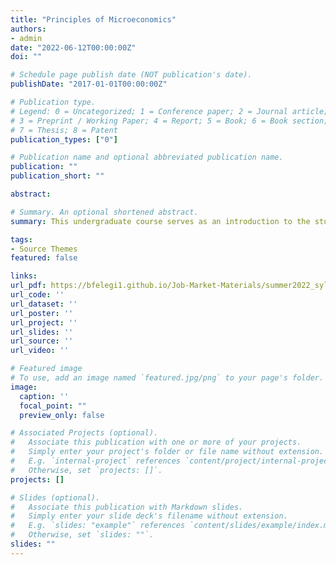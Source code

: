 ```yaml
---
title: "Principles of Microeconomics"
authors:
- admin
date: "2022-06-12T00:00:00Z"
doi: ""

# Schedule page publish date (NOT publication's date).
publishDate: "2017-01-01T00:00:00Z"

# Publication type.
# Legend: 0 = Uncategorized; 1 = Conference paper; 2 = Journal article;
# 3 = Preprint / Working Paper; 4 = Report; 5 = Book; 6 = Book section;
# 7 = Thesis; 8 = Patent
publication_types: ["0"]

# Publication name and optional abbreviated publication name.
publication: ""
publication_short: ""

abstract: 

# Summary. An optional shortened abstract.
summary: This undergraduate course serves as an introduction to the study of microeconomics. Microeconomics is a framework that allows us to study the world given certain assumptions about the behavior of individuals and groups. As such, economists research a variety of topics including (but not limited to) trade, labor markets, education, crime, and marriage and fertility. Economists are trained to think in unique ways, and thus provide insights missed by other social scientists. The goal of this course is to equip you with the basics of such thinking. In this endeavor, we explore interesting questions and learn simple tools that economists use to shed light on complicated questions.

tags:
- Source Themes
featured: false

links:
url_pdf: https://bfelegi1.github.io/Job-Market-Materials/summer2022_syllabus.pdf
url_code: ''
url_dataset: ''
url_poster: ''
url_project: ''
url_slides: ''
url_source: ''
url_video: ''

# Featured image
# To use, add an image named `featured.jpg/png` to your page's folder. 
image:
  caption: ''
  focal_point: ""
  preview_only: false

# Associated Projects (optional).
#   Associate this publication with one or more of your projects.
#   Simply enter your project's folder or file name without extension.
#   E.g. `internal-project` references `content/project/internal-project/index.md`.
#   Otherwise, set `projects: []`.
projects: []

# Slides (optional).
#   Associate this publication with Markdown slides.
#   Simply enter your slide deck's filename without extension.
#   E.g. `slides: "example"` references `content/slides/example/index.md`.
#   Otherwise, set `slides: ""`.
slides: ""
---
```

